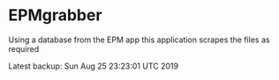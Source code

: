 # EPMgrabber
Using a database from the EPM app this application scrapes the files as required


Latest backup: Sun Aug 25 23:23:01 UTC 2019

